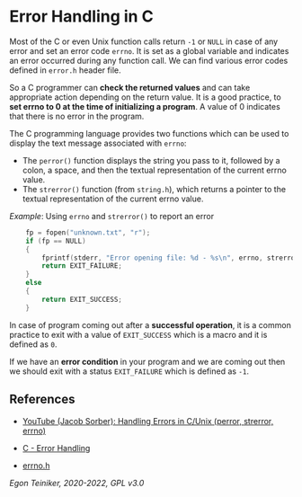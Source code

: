 # Error Handling in C

Most of the C or even Unix function calls return `-1` or `NULL` in case of any error and set an error code `errno`. It is set as a global variable and indicates an error occurred during any function call. We can find various error codes defined in `error.h` header file.

So a C programmer can **check the returned values** and can take appropriate action depending on the return value. It is a good practice, to **set errno to 0 at the time of initializing a program**. A value of 0 indicates that there is no error in the program.

The C programming language provides two functions which can be used to display the text message associated with `errno`:
* The `perror()` function displays the string you pass to it, followed by a colon, a space, and then the textual representation of the current errno value.
* The `strerror()` function (from `string.h`), which returns a pointer to the textual representation of the current errno value.

_Example_: Using `errno` and `strerror()` to report an error
```C
    fp = fopen("unknown.txt", "r");
    if (fp == NULL) 
    {
        fprintf(stderr, "Error opening file: %d - %s\n", errno, strerror(errno));
        return EXIT_FAILURE;
    }
    else
    {
        return EXIT_SUCCESS;
    }
```

In case of program coming out after a **successful operation**, it is a common practice to exit with a value of `EXIT_SUCCESS` which is a macro and it is defined as `0`.

If we have an **error condition** in your program and we are coming out then we should exit with 
a status `EXIT_FAILURE` which is defined as `-1`.

## References

* [YouTube (Jacob Sorber): Handling Errors in C/Unix (perror, strerror, errno)](https://youtu.be/IZiUT-ipnj0?si=VAW_7NvAM4hfpaiF)

* [C - Error Handling](https://www.tutorialspoint.com/cprogramming/c_error_handling.htm)

* [errno.h](https://www2.hs-fulda.de/~klingebiel/c-stdlib/sys.errno.h.htm)


*Egon Teiniker, 2020-2022, GPL v3.0* 